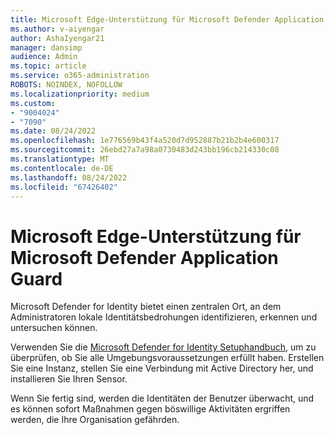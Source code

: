 ```yaml
---
title: Microsoft Edge-Unterstützung für Microsoft Defender Application Guard
ms.author: v-aiyengar
author: AshaIyengar21
manager: dansimp
audience: Admin
ms.topic: article
ms.service: o365-administration
ROBOTS: NOINDEX, NOFOLLOW
ms.localizationpriority: medium
ms.custom:
- "9004024"
- "7090"
ms.date: 08/24/2022
ms.openlocfilehash: 1e776569b43f4a520d7d952887b21b2b4e600317
ms.sourcegitcommit: 26ebd27a7a98a0730483d243bb196cb214330c08
ms.translationtype: MT
ms.contentlocale: de-DE
ms.lasthandoff: 08/24/2022
ms.locfileid: "67426402"
---
```

# <a name="microsoft-edges-support-for-microsoft-defender-application-guard"></a>Microsoft Edge-Unterstützung für Microsoft Defender Application Guard

Microsoft Defender for Identity bietet einen zentralen Ort, an dem Administratoren lokale Identitätsbedrohungen identifizieren, erkennen und untersuchen können. 

Verwenden Sie die [Microsoft Defender for Identity Setuphandbuch](https://go.microsoft.com/fwlink/?linkid=2204974), um zu überprüfen, ob Sie alle Umgebungsvoraussetzungen erfüllt haben. Erstellen Sie eine Instanz, stellen Sie eine Verbindung mit Active Directory her, und installieren Sie Ihren Sensor. 

Wenn Sie fertig sind, werden die Identitäten der Benutzer überwacht, und es können sofort Maßnahmen gegen böswillige Aktivitäten ergriffen werden, die Ihre Organisation gefährden.
